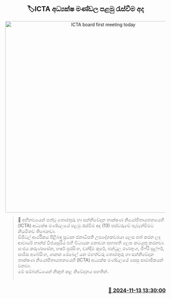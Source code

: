 <p align='center'><b><h2 align='center' title='ICTA board first meeting today'>🏷ICTA අධ්‍යක්ෂ මණ්ඩල පළමු රැස්වීම අද</h2></b></p>
<p align='center'><img src='https://helakuru.sgp1.cdn.digitaloceanspaces.com/esana/images/lib/icta-1-archived.jpg' width='600' alt='ICTA board first meeting today'></p>

>📝 අභිනවයෙන් පත්වූ තොරතුරු හා සන්නිවේදන තාක්ෂණ නියෝජිතායතනයෙහි (ICTA) අධ්‍යක්ෂ මණ්ඩලයේ පළමු රැස්වීම අද (13) පස්වරුවේ පැවැත්වීමට නියමිතව තිබෙනවා.<br>ඩිජිටල් ආර්ථිකය පිළිබඳ ප්‍රධාන ජනාධිපති උපදේශකවරයා ලෙස පත් කරන ලද ආචාර්ය හාන්ස් විජයසූරිය එහි විධායක නොවන සභාපති ලෙස කටයුතු කරනවා.<br>සංජය කරුණාසේන, හර්ෂ පුරසිංහ, චන්දිම කුරේ, බන්ධුල රණතුංග, ජිෆ්රි සුල්ෆර්, සාමිස අබේසිංහ, ශානක රෙබෙල් යන මහත්වරු තොරතුරු හා සන්නිවේදන තාක්ෂණ නියෝජිතායතනයෙහි (ICTA) අධ්‍යක්ෂ මණ්ඩලයේ සෙසු සාමාජිකයන් වනවා.<br>මේ සම්බන්ධයෙන් නිකුත් කළ නිවේදනය පහතින්. <br> <br>

<h3 align='right'><a href='https://www.helakuru.lk/esana/p/105002/'>📅 2024-11-13 13:30:00</a></h3>

